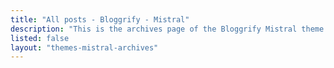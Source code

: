 ```yaml
---
title: "All posts - Bloggrify - Mistral"
description: "This is the archives page of the Bloggrify Mistral theme. You can find all the posts here."
listed: false
layout: "themes-mistral-archives"
---
```


